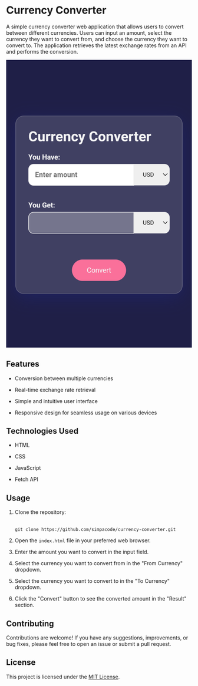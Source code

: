 # Currency Converter

A simple currency converter web application that allows users to convert between different currencies. Users can input an amount, select the currency they want to convert from, and choose the currency they want to convert to. The application retrieves the latest exchange rates from an API and performs the conversion.

![Currency Converter Screenshot](./Screenshot.png)

## Features

- Conversion between multiple currencies

- Real-time exchange rate retrieval

- Simple and intuitive user interface

- Responsive design for seamless usage on various devices

## Technologies Used

- HTML

- CSS

- JavaScript

- Fetch API

## Usage

1. Clone the repository:

   ```

   git clone https://github.com/simpacode/currency-converter.git

   ```

2. Open the `index.html` file in your preferred web browser.

3. Enter the amount you want to convert in the input field.

4. Select the currency you want to convert from in the "From Currency" dropdown.

5. Select the currency you want to convert to in the "To Currency" dropdown.

6. Click the "Convert" button to see the converted amount in the "Result" section.

## Contributing

Contributions are welcome! If you have any suggestions, improvements, or bug fixes, please feel free to open an issue or submit a pull request.

## License

This project is licensed under the [MIT License](LICENSE).
